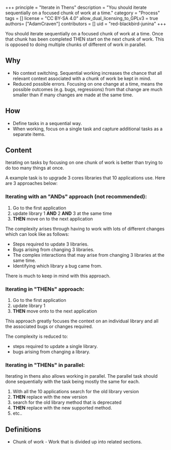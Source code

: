 +++
principle = "Iterate in Thens"
description = "You should iterate sequentially on a focused chunk of work at a time."
category = "Process"
tags = []
license = "CC BY-SA 4.0"
allow_dual_licensing_to_GPLv3 = true
authors= ["AdamCraven"]
contributors = []
uid = "red-blackbird-junina"
+++

You should iterate sequentially on a focused chunk of work at a time. Once that chunk has been completed THEN start on the next chunk of work. This is opposed to doing multiple chunks of different of work in parallel.

## Why

- No context switching. Sequential working increases the chance that all relevant context associated with a chunk of work be kept in mind.
- Reduced possible errors. Focusing on one change at a time, means the possible outcomes (e.g. bugs, regressions) from that change are much smaller than if many changes are made at the same time.

## How

- Define tasks in a sequential way.
- When working, focus on a single task and capture additional tasks as a separate items.

## Content

Iterating on tasks by focusing on one chunk of work is better than trying to do too many things at once.

A example task is to upgrade 3 cores libraries that 10 applications use. Here are 3 approaches below:

### Iterating with an "ANDs" approach (not recommended):

1. Go to the first application
2. update library 1 **AND** 2 **AND** 3 at the same time
3. **THEN** move on to the next application

The complexity arises through having to work with lots of different changes which can look like as follows:

- Steps required to update 3 libraries.
- Bugs arising from changing 3 libraries.
- The complex interactions that may arise from changing 3 libraries at the same time.
- Identifying which library a bug came from.

There is much to keep in mind with this approach.

### Iterating in "THENs" approach:

1. Go to the first application
2. update library 1
3. **THEN** move onto to the next application

This approach greatly focuses the context on an individual library and all the associated bugs or changes required.

The complexity is reduced to:

- steps required to update a single library.
- bugs arising from changing a library.

### Iterating in "THENs" in parallel:

Iterating in thens also allows working in parallel. The parallel task should done sequentially with the task being mostly the same for each.

1. With all the 10 applications search for the old library version
2. **THEN** replace with the new version
3. search for the old library method that is deprecated
4. **THEN** replace with the new supported method.
5. etc..

## Definitions

- Chunk of work - Work that is divided up into related sections.
